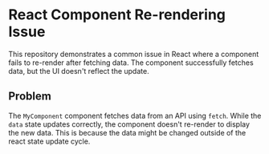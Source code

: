 # React Component Re-rendering Issue

This repository demonstrates a common issue in React where a component fails to re-render after fetching data.  The component successfully fetches data, but the UI doesn't reflect the update.

## Problem

The `MyComponent` component fetches data from an API using `fetch`. While the `data` state updates correctly, the component doesn't re-render to display the new data.  This is because the data might be changed outside of the react state update cycle.